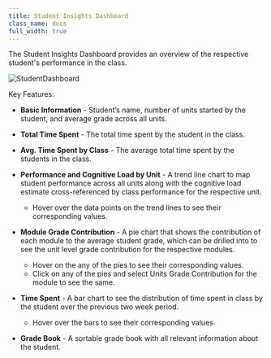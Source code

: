 ```yaml
---
title: Student Insights Dashboard
class_name: docs
full_width: true
---
```


The Student Insights Dashboard provides an overview of the respective student's performance in the class.

<img alt="StudentDashboard" src="/img/docs/insights/Student.jpg" class="simple"/>


Key Features:

- **Basic Information** - Student’s name, number of units started by the student, and average grade across all units.
- **Total Time Spent** - The total time spent by the student in the class.
- **Avg. Time Spent by Class** - The average total time spent by the students in the class.
- **Performance and Cognitive Load by Unit** - A trend line chart to map student performance across all units along with the cognitive load estimate cross-referenced by class performance for the respective unit.

    - Hover over the data points on the trend lines to see their corresponding values.


- **Module Grade Contribution** - A pie chart that shows the contribution of each module to the average student grade, which can be drilled into to see the unit level grade contribution for the respective modules.
   
    - Hover on the any of the pies to see their corresponding values.
    - Click on any of the pies and select Units Grade Contribution for the module to see the same.
    
    
- **Time Spent** - A bar chart to see the distribution of time spent in class by the student over the previous two week period.

    - Hover over the bars to see their corresponding values.
    

- **Grade Book** - A sortable grade book with all relevant information about the student.